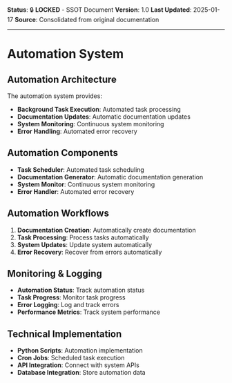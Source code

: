 **Status**: 🔒 **LOCKED** - SSOT Document
**Version**: 1.0
**Last Updated**: 2025-01-17
**Source**: Consolidated from original documentation

---

# Automation System

## Automation Architecture

The automation system provides:

- **Background Task Execution**: Automated task processing
- **Documentation Updates**: Automatic documentation updates
- **System Monitoring**: Continuous system monitoring
- **Error Handling**: Automated error recovery

## Automation Components

- **Task Scheduler**: Automated task scheduling
- **Documentation Generator**: Automatic documentation generation
- **System Monitor**: Continuous system monitoring
- **Error Handler**: Automated error recovery

## Automation Workflows

1. **Documentation Creation**: Automatically create documentation
2. **Task Processing**: Process tasks automatically
3. **System Updates**: Update system automatically
4. **Error Recovery**: Recover from errors automatically

## Monitoring & Logging

- **Automation Status**: Track automation status
- **Task Progress**: Monitor task progress
- **Error Logging**: Log and track errors
- **Performance Metrics**: Track system performance

## Technical Implementation

- **Python Scripts**: Automation implementation
- **Cron Jobs**: Scheduled task execution
- **API Integration**: Connect with system APIs
- **Database Integration**: Store automation data
